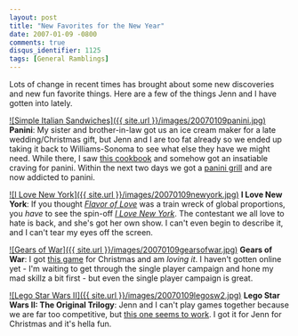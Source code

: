 ```yaml
---
layout: post
title: "New Favorites for the New Year"
date: 2007-01-09 -0800
comments: true
disqus_identifier: 1125
tags: [General Ramblings]
---
```

Lots of change in recent times has brought about some new discoveries
and new fun favorite things. Here are a few of the things Jenn and I
have gotten into lately.

 [![Simple Italian
Sandwiches]({{ site.url }}/images/20070109panini.jpg)](http://www.amazon.com/exec/obidos/ASIN/006059974X/mhsvortex)
**Panini**: My sister and brother-in-law got us an ice cream maker for a
late wedding/Christmas gift, but Jenn and I are too fat already so we
ended up taking it back to Williams-Sonoma to see what else they have we
might need. While there, I saw [this
cookbook](http://www.amazon.com/exec/obidos/ASIN/006059974X/mhsvortex)
and somehow got an insatiable craving for panini. Within the next two
days we got a [panini
grill](http://www.amazon.com/exec/obidos/ASIN/B00008PC7M/mhsvortex) and
are now addicted to panini.

 [![I Love New
York]({{ site.url }}/images/20070109newyork.jpg)](http://www.vh1.com/shows/dyn/i_love_new_york/series.jhtml)
**I Love New York**: If you thought [*Flavor of
Love*](http://www.vh1.com/shows/dyn/flavor_of_love_2/series.jhtml) was a
train wreck of global proportions, you *have* to see the spin-off [*I
Love New
York*](http://www.vh1.com/shows/dyn/i_love_new_york/series.jhtml). The
contestant we all love to hate is back, and she's got her own show. I
can't even begin to describe it, and I can't tear my eyes off the
screen.

 [![Gears of
War]({{ site.url }}/images/20070109gearsofwar.jpg)](http://www.amazon.com/exec/obidos/ASIN/B000FRS9II/mhsvortex)
**Gears of War**: I got [this
game](http://www.amazon.com/exec/obidos/ASIN/B000FRS9II/mhsvortex) for
Christmas and am *loving it*. I haven't gotten online yet - I'm waiting
to get through the single player campaign and hone my mad skillz a bit
first - but even the single player campaign is great.

 [![Lego Star Wars
II]({{ site.url }}/images/20070109legosw2.jpg)](http://www.amazon.com/exec/obidos/ASIN/B000G7X0AO/mhsvortex)
**Lego Star Wars II: The Original Trilogy**: Jenn and I can't play games
together because we are far too competitive, but [this one seems to
work](http://www.amazon.com/exec/obidos/ASIN/B000G7X0AO/mhsvortex). I
got it for Jenn for Christmas and it's hella fun.
